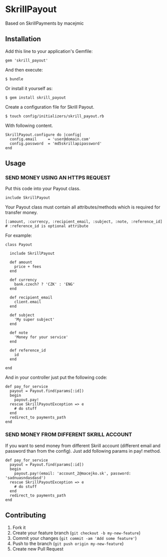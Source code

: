 # SkrillPayout

Based on SkrillPayments by macejmic

## Installation

Add this line to your application's Gemfile:

    gem 'skrill_payout'

And then execute:

    $ bundle

Or install it yourself as:

    $ gem install skrill_payout

Create a configuration file for Skrill Payout.

    $ touch config/initializers/skrill_payout.rb

With following content.

    SkrillPayout.configure do |config|
      config.email     = 'user@domain.com'
      config.password  = 'md5skrillapipassword'
    end

## Usage

### SEND MONEY USING AN HTTPS REQUEST

Put this code into your Payout class.

    include SkrillPayout

Your Payout class must contain all attributes/methods which is required for transfer money.

    [:amount, :currency, :recipient_email, :subject, :note, :reference_id]
    # :reference_id is optional attribute

For example:

    class Payout

      include SkrillPayout

      def amount
        price + fees
      end

      def currency
        bank.czech? ? 'CZK' : 'ENG'
      end

      def recipient_email
        client.email
      end

      def subject
        'My super subject'
      end

      def note
        'Money for your service'
      end

      def reference_id
        id
      end

    end

  And in your controller just put the following code:

    def pay_for_service
      payout = Payout.find(params[:id])
      begin
        payout.pay!
      rescue SkrillPayoutException => e
        # do stuff
      end
      redirect_to payments_path
    end

### SEND MONEY FROM DIFFERENT SKRILL ACCOUNT

If you want to send money from different Skrill account (different email and password than from the config). Just add following params in pay! method.
  
    def pay_for_service
      payout = Payout.find(params[:id])
      begin
        payout.pay!(email: 'account_2@macejko.sk', password: 'sadnuasndasdasd')
      rescue SkrillPayoutException => e
        # do stuff
      end
      redirect_to payments_path
    end

## Contributing

1. Fork it
2. Create your feature branch (`git checkout -b my-new-feature`)
3. Commit your changes (`git commit -am 'Add some feature'`)
4. Push to the branch (`git push origin my-new-feature`)
5. Create new Pull Request
